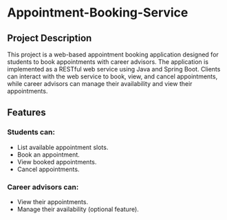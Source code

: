 # Appointment-Booking-Service

## Project Description
This project is a web-based appointment booking application designed for students to book appointments with career advisors. The application is implemented as a RESTful web service using Java and Spring Boot. Clients can interact with the web service to book, view, and cancel appointments, while career advisors can manage their availability and view their appointments.

## Features
### Students can:
- List available appointment slots.
- Book an appointment.
- View booked appointments.
- Cancel appointments.
### Career advisors can:
- View their appointments.
- Manage their availability (optional feature).

